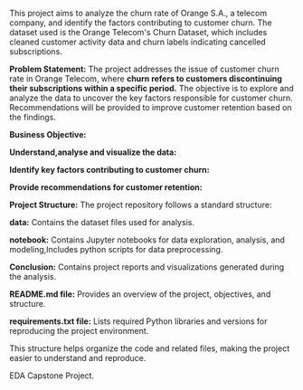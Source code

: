 This project aims to analyze the churn rate of Orange S.A., a telecom company, and identify the factors contributing to customer churn. The dataset used is the Orange Telecom's Churn Dataset, which includes cleaned customer activity data and churn labels indicating cancelled subscriptions.

**Problem Statement:**
The project addresses the issue of customer churn rate in Orange Telecom, where **churn refers to customers discontinuing their subscriptions within a specific period.** The objective is to explore and analyze the data to uncover the key factors responsible for customer churn. Recommendations will be provided to improve customer retention based on the findings.

**Business Objective:**

**Understand,analyse and visualize the data:** 

**Identify key factors contributing to customer churn:**

**Provide recommendations for customer retention:** 

**Project Structure:**
The project repository follows a standard structure:

**data:** Contains the dataset files used for analysis.

**notebook:** Contains Jupyter notebooks for data exploration, analysis, and modeling,Includes python scripts for data preprocessing.

**Conclusion:** Contains project reports and visualizations generated during the analysis.

**README.md file:** Provides an overview of the project, objectives, and structure.

**requirements.txt file:** Lists required Python libraries and versions for reproducing the project environment.

This structure helps organize the code and related files, making the project easier to understand and reproduce.

EDA Capstone Project.
